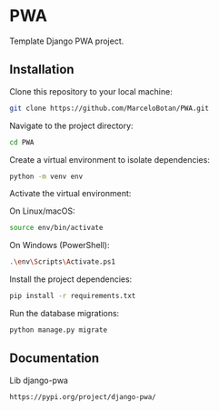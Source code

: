 # PWA

Template Django PWA project.

## Installation

Clone this repository to your local machine:
```bash
git clone https://github.com/MarceloBotan/PWA.git
```

Navigate to the project directory:
```bash
cd PWA
```

Create a virtual environment to isolate dependencies:
```bash
python -m venv env
```

Activate the virtual environment:

On Linux/macOS:
```bash
source env/bin/activate
```

On Windows (PowerShell):
```bash
.\env\Scripts\Activate.ps1
```

Install the project dependencies:
```bash
pip install -r requirements.txt
```

Run the database migrations:
```bash
python manage.py migrate
```

## Documentation

Lib django-pwa
```bash
https://pypi.org/project/django-pwa/
```